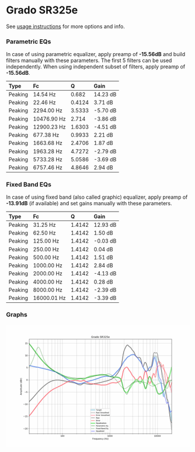 # Grado SR325e
See [usage instructions](https://github.com/jaakkopasanen/AutoEq#usage) for more options and info.

### Parametric EQs
In case of using parametric equalizer, apply preamp of **-15.56dB** and build filters manually
with these parameters. The first 5 filters can be used independently.
When using independent subset of filters, apply preamp of **-15.56dB**.

| Type    | Fc          |      Q | Gain     |
|:--------|:------------|:-------|:---------|
| Peaking | 14.54 Hz    | 0.682  | 14.23 dB |
| Peaking | 22.46 Hz    | 0.4124 | 3.71 dB  |
| Peaking | 2294.00 Hz  | 3.5333 | -5.70 dB |
| Peaking | 10476.90 Hz | 2.714  | -3.86 dB |
| Peaking | 12900.23 Hz | 1.6303 | -4.51 dB |
| Peaking | 677.38 Hz   | 0.9933 | 2.21 dB  |
| Peaking | 1663.68 Hz  | 2.4706 | 1.87 dB  |
| Peaking | 1963.28 Hz  | 4.7272 | -2.79 dB |
| Peaking | 5733.28 Hz  | 5.0586 | -3.69 dB |
| Peaking | 6757.46 Hz  | 4.8646 | 2.94 dB  |

### Fixed Band EQs
In case of using fixed band (also called graphic) equalizer, apply preamp of **-13.91dB**
(if available) and set gains manually with these parameters.

| Type    | Fc          |      Q | Gain     |
|:--------|:------------|:-------|:---------|
| Peaking | 31.25 Hz    | 1.4142 | 12.93 dB |
| Peaking | 62.50 Hz    | 1.4142 | 1.50 dB  |
| Peaking | 125.00 Hz   | 1.4142 | -0.03 dB |
| Peaking | 250.00 Hz   | 1.4142 | 0.04 dB  |
| Peaking | 500.00 Hz   | 1.4142 | 1.51 dB  |
| Peaking | 1000.00 Hz  | 1.4142 | 2.84 dB  |
| Peaking | 2000.00 Hz  | 1.4142 | -4.13 dB |
| Peaking | 4000.00 Hz  | 1.4142 | 0.28 dB  |
| Peaking | 8000.00 Hz  | 1.4142 | -2.39 dB |
| Peaking | 16000.01 Hz | 1.4142 | -3.39 dB |

### Graphs
![](./Grado%20SR325e.png)
